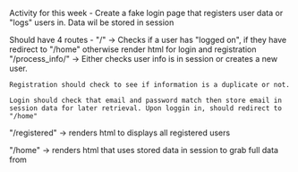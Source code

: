Activity for this week - Create a fake login page that registers user data or "logs" users in. Data wil be stored in session 

Should have 4 routes - 
"/" -> 
    Checks if a user has "logged on", if they have redirect to "/home" otherwise render html for login and registration
"/process_info/<action>" ->
    Either checks user info is in session or creates a new user. 

    Registration should check to see if information is a duplicate or not.

    Login should check that email and password match then store email in session data for later retrieval. Upon loggin in, should redirect to "/home"

"/registered" -> 
    renders html to displays all registered users

"/home" -> 
    renders html that uses stored data in session to grab full data from
